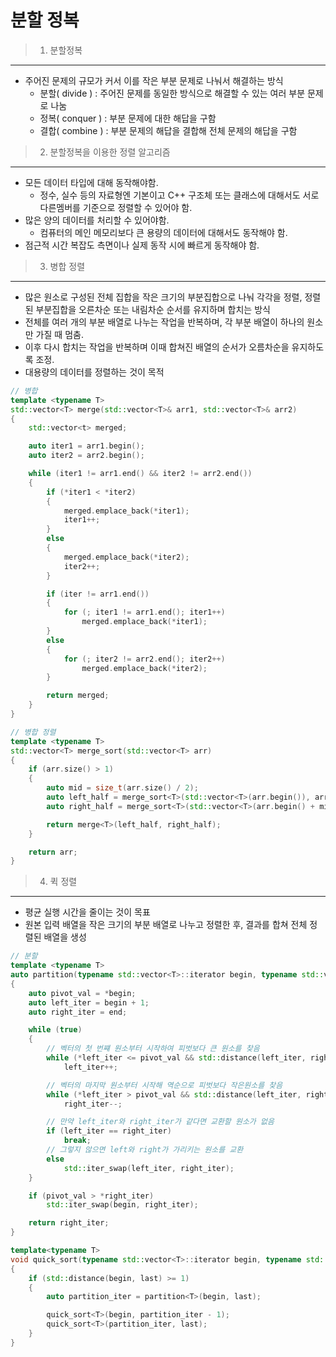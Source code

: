 분할 정복
===========
> 1) 분할정복
-------------
- 주어진 문제의 규모가 커서 이를 작은 부분 문제로 나눠서 해결하는 방식
    - 분할( divide ) : 주어진 문제를 동일한 방식으로 해결할 수 있는 여러 부분 문제로 나눔
    - 정복( conquer ) : 부분 문제에 대한 해답을 구함
    - 결합( combine ) : 부분 문제의 해답을 결합해 전체 문제의 해답을 구함


> 2) 분할정복을 이용한 정렬 알고리즘
---------------------------------
- 모든 데이터 타입에 대해 동작해야함.
    - 정수, 실수 등의 자료형엔 기본이고 C++ 구조체 또는 클래스에 대해서도 서로 다른멤버를 기준으로 정렬할 수 있어야 함.
- 많은 양의 데이터를 처리할 수 있어야함.
    - 컴퓨터의 메인 메모리보다 큰 용량의 데이터에 대해서도 동작해야 함.
- 점근적 시간 복잡도 측면이나 실제 동작 시에 빠르게 동작해야 함.


> 3) 병합 정렬
---------------
- 많은 원소로 구성된 전체 집합을 작은 크기의 부분집합으로 나눠 각각을 정렬, 정렬된 부분집합을 오른차순 또는 내림차순 순서를 유지하며 합치는 방식
- 전체를 여러 개의 부분 배열로 나누는 작업을 반복하며, 각 부분 배열이 하나의 원소만 가질 때 멈춤.
- 이후 다시 합치는 작업을 반복하며 이때 합쳐진 배열의 순서가 오름차순을 유지하도록 조정.
- 대용량의 데이터를 정렬하는 것이 목적


```C++
// 병합
template <typename T>
std::vector<T> merge(std::vector<T>& arr1, std::vector<T>& arr2)
{
	std::vector<t> merged;

	auto iter1 = arr1.begin();
	auto iter2 = arr2.begin();

	while (iter1 != arr1.end() && iter2 != arr2.end())
	{
		if (*iter1 < *iter2)
		{
			merged.emplace_back(*iter1);
			iter1++;
		}
		else
		{
			merged.emplace_back(*iter2);
			iter2++;
		}

		if (iter != arr1.end())
		{
			for (; iter1 != arr1.end(); iter1++)
				merged.emplace_back(*iter1);
		}
		else
		{
			for (; iter2 != arr2.end(); iter2++)
				merged.emplace_back(*iter2);
		}

		return merged;
	}
}

// 병합 정렬
template <typename T>
std::vector<T> merge_sort(std::vector<T> arr)
{
	if (arr.size() > 1)
	{
		auto mid = size_t(arr.size() / 2);
		auto left_half = merge_sort<T>(std::vector<T>(arr.begin()), arr.begin() + mid));
		auto right_half = merge_sort<T>(std::vector<T>(arr.begin() + mid, arr.end()));

		return merge<T>(left_half, right_half);
	}

	return arr;
}
```

> 4) 퀵 정렬
------------
- 평균 실행 시간을 줄이는 것이 목표
- 원본 입력 배열을 작은 크기의 부분 배열로 나누고 정렬한 후, 결과를 합쳐 전체 정렬된 배열을 생성

```c++
// 분할
template <typename T>
auto partition(typename std::vector<T>::iterator begin, typename std::vector<T>::iterator end)
{
	auto pivot_val = *begin;
	auto left_iter = begin + 1;
	auto right_iter = end;

	while (true)
	{
		// 벡터의 첫 번쨰 원소부터 시작하여 피벗보다 큰 원소를 찾음
		while (*left_iter <= pivot_val && std::distance(left_iter, right_iter) > 0)
			left_iter++;

		// 벡터의 마지막 원소부터 시작해 역순으로 피벗보다 작은원소를 찾음
		while (*left_iter > pivot_val && std::distance(left_iter, right_iter) > 0)
			right_iter--;

		// 만약 left_iter와 right_iter가 같다면 교환할 원소가 없음
		if (left_iter == right_iter)
			break;
		// 그렇지 않으면 left와 right가 가리키는 원소를 교환
		else
			std::iter_swap(left_iter, right_iter);
	}

	if (pivot_val > *right_iter)
		std::iter_swap(begin, right_iter);

	return right_iter;
}

template<typename T>
void quick_sort(typename std::vector<T>::iterator begin, typename std::vector<T>::iterator last)
{
	if (std::distance(begin, last) >= 1)
	{
		auto partition_iter = partition<T>(begin, last);

		quick_sort<T>(begin, partition_iter - 1);
		quick_sort<T>(partition_iter, last);
	}
}
```